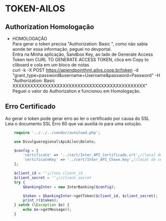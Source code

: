 # TOKEN-AILOS

## Authorization Homologação

- HOMOLOGAÇÃO<br>
  Para gerar o token precisa "Authorization: Basic ", como não sabia aonde ter essa informação, peguei no devportal.<br>
  Entra na Minha aplicação, Sandbox Key, ao lado de Generate Access Token tem CURL TO GENERATE ACCESS TOKEN, clica em Copy to cliboard e cola em um bloco de notas<br>
  curl -k -X POST https://apiendpointhml.ailos.coop.br/token -d "grant_type=password&username=Username&password=Password" -H "Authorization: Basic XXXXXXXXXXXXXXXXXXXXXXXXXXXXXXXXXXXXXXXXXXXXX"<br>
  Peguei o valor do Authorization e funcionou em Homologação.

## Erro Certificado

Ao gerar o token pode gerar erro ao ler o certificado por causa do SSL<br>
Leia o documento SSL Erro 60 que vai auxiliá-lo para uma solução.

```php
    require '../../../vendor/autoload.php';

    use Divulgueregional\ApiAilos\Boleto;

    $config = [
        'certificate' => '../cert/Inter_API_Certificado.crt',//local do certificado crt
        'certificateKey' => '../cert/Inter_API_Chave.key',//local do certificado key
    ];

    $client_id = '';//seu client_id
    $client_secret = '';//client_secret
    try {
        $bankingInter = new InterBanking($config);

        $token = $bankingInter->getToken($client_id, $client_secret);
        print_r($token);
    } catch (\Exception $e) {
        echo $e->getMessage();
    }
```
